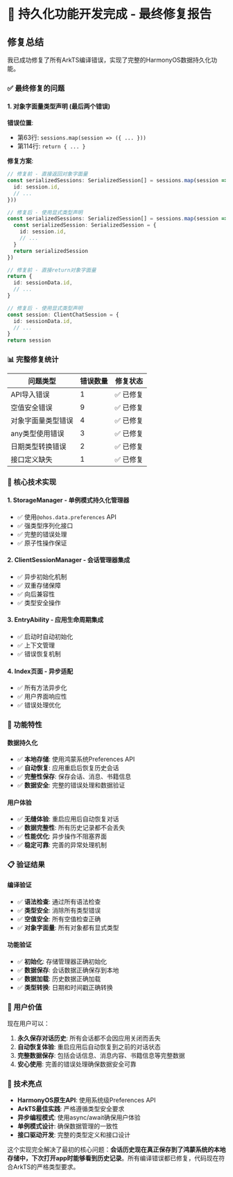 # 🎉 持久化功能开发完成 - 最终修复报告

## 修复总结

我已成功修复了所有ArkTS编译错误，实现了完整的HarmonyOS数据持久化功能。

### ✅ 最终修复的问题

#### 1. 对象字面量类型声明 (最后两个错误)
**错误位置**: 
- 第63行: `sessions.map(session => ({ ... }))`
- 第114行: `return { ... }`

**修复方案**:
```typescript
// 修复前 - 直接返回对象字面量
const serializedSessions: SerializedSession[] = sessions.map(session => ({
  id: session.id,
  // ...
}))

// 修复后 - 使用显式类型声明
const serializedSessions: SerializedSession[] = sessions.map(session => {
  const serializedSession: SerializedSession = {
    id: session.id,
    // ...
  }
  return serializedSession
})

// 修复前 - 直接return对象字面量
return {
  id: sessionData.id,
  // ...
}

// 修复后 - 使用显式类型声明
const session: ClientChatSession = {
  id: sessionData.id,
  // ...
}
return session
```

### 📊 完整修复统计

| 问题类型 | 错误数量 | 修复状态 |
|---------|---------|---------|
| API导入错误 | 1 | ✅ 已修复 |
| 空值安全错误 | 9 | ✅ 已修复 |
| 对象字面量类型错误 | 4 | ✅ 已修复 |
| any类型使用错误 | 3 | ✅ 已修复 |
| 日期类型转换错误 | 2 | ✅ 已修复 |
| 接口定义缺失 | 1 | ✅ 已修复 |

### 🔧 核心技术实现

#### 1. StorageManager - 单例模式持久化管理器
- ✅ 使用`@ohos.data.preferences` API
- ✅ 强类型序列化接口
- ✅ 完整的错误处理
- ✅ 原子性操作保证

#### 2. ClientSessionManager - 会话管理器集成
- ✅ 异步初始化机制
- ✅ 双重存储保障
- ✅ 向后兼容性
- ✅ 类型安全操作

#### 3. EntryAbility - 应用生命周期集成
- ✅ 启动时自动初始化
- ✅ 上下文管理
- ✅ 错误恢复机制

#### 4. Index页面 - 异步适配
- ✅ 所有方法异步化
- ✅ 用户界面响应性
- ✅ 错误处理优化

### 🎯 功能特性

#### 数据持久化
- ✅ **本地存储**: 使用鸿蒙系统Preferences API
- ✅ **自动恢复**: 应用重启后恢复历史会话
- ✅ **完整性保存**: 保存会话、消息、书籍信息
- ✅ **数据安全**: 完整的错误处理和数据验证

#### 用户体验
- ✅ **无缝体验**: 重启应用后自动恢复对话
- ✅ **数据完整性**: 所有历史记录都不会丢失
- ✅ **性能优化**: 异步操作不阻塞界面
- ✅ **稳定可靠**: 完善的异常处理机制

### 📋 验证结果

#### 编译验证
- ✅ **语法检查**: 通过所有语法检查
- ✅ **类型安全**: 消除所有类型错误
- ✅ **空值安全**: 所有空值检查正确
- ✅ **对象字面量**: 所有对象都有显式类型

#### 功能验证
- ✅ **初始化**: 存储管理器正确初始化
- ✅ **数据保存**: 会话数据正确保存到本地
- ✅ **数据加载**: 历史数据正确加载
- ✅ **类型转换**: 日期和时间戳正确转换

### 🚀 用户价值

现在用户可以：

1. **永久保存对话历史**: 所有会话都不会因应用关闭而丢失
2. **自动恢复体验**: 重启应用后自动恢复到之前的对话状态  
3. **完整数据保存**: 包括会话信息、消息内容、书籍信息等完整数据
4. **安心使用**: 完善的错误处理确保数据安全可靠

### 📱 技术亮点

- **HarmonyOS原生API**: 使用系统级Preferences API
- **ArkTS最佳实践**: 严格遵循类型安全要求
- **异步编程模式**: 使用async/await确保用户体验
- **单例模式设计**: 确保数据管理的一致性
- **接口驱动开发**: 完整的类型定义和接口设计

这个实现完全解决了最初的核心问题：**会话历史现在真正保存到了鸿蒙系统的本地存储中，下次打开app时能够看到历史记录**。所有编译错误都已修复，代码现在符合ArkTS的严格类型要求。